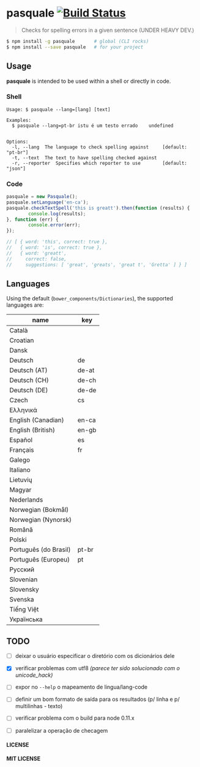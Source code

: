 # pasquale [![Build Status](https://travis-ci.org/cirocosta/pasquale.svg?branch=master)](https://travis-ci.org/cirocosta/pasquale)

> Checks for spelling errors in a given sentence (UNDER HEAVY DEV.)

```sh
$ npm install -g pasquale       # global (CLI rocks)
$ npm install --save pasquale   # for your project
```

## Usage

**pasquale** is intended to be used within a shell or directly in code.

### Shell

```
Usage: $ pasquale --lang=[lang] [text]

Examples:
  $ pasquale --lang=pt-br istu é um testo errado    undefined


Options:
  -l, --lang  The language to check spelling against     [default: "pt-br"]
  -t, --text  The text to have spelling checked against
  -r, --reporter  Specifies which reporter to use        [default: "json"]
```

### Code

```javascript
pasquale = new Pasquale();
pasquale.setLanguage('en-ca');
pasquale.checkTextSpell('this is greatt').then(function (results) {
		console.log(results);
}, function (err) {
		console.error(err);
});

// [ { word: 'this', correct: true },
//   { word: 'is', correct: true },
//   { word: 'greatt',
//     correct: false,
//     suggestions: [ 'great', 'greats', 'great t', 'Gretta' ] } ]
```

## Languages

Using the default (`bower_components/Dictionaries`), the supported languages are:

|          name         |  key  |
|-----------------------|-------|
| Català                |       |
| Croatian              |       |
| Dansk                 |       |
| Deutsch               | de    |
| Deutsch (AT)          | de-at |
| Deutsch (CH)          | de-ch |
| Deutsch (DE)          | de-de |
| Czech                 | cs    |
| Ελληνικά              |       |
| English (Canadian)    | en-ca |
| English (British)     | en-gb |
| Español               | es    |
| Français              | fr    |
| Galego                |       |
| Italiano              |       |
| Lietuvių              |       |
| Magyar                |       |
| Nederlands            |       |
| Norwegian (Bokmål)    |       |
| Norwegian (Nynorsk)   |       |
| Română                |       |
| Polski                |       |
| Português (do Brasil) | pt-br |
| Português (Europeu)   | pt    |
| Русский               |       |
| Slovenian             |       |
| Slovensky             |       |
| Svenska               |       |
| Tiếng Việt            |       |
| Українська            |       |


## TODO

-	[ ] deixar o usuário especificar o diretório com os dicionários dele
-	[x] verificar problemas com utf8 *(parece ter sido solucionado com o unicode_hack)*
-	[ ] expor no `--help` o mapeamento de lingua/lang-code
-	[ ] definir um bom formato de saída para os resultados (p/ linha e p/ multilinhas - texto)
-	[ ] verificar problema com o build para node 0.11.x
-	[ ] paralelizar a operação de checagem


#### LICENSE

**MIT LICENSE**
